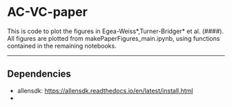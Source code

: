 # AC-VC-paper
This is code to plot the figures in Egea-Weiss*,Turner-Bridger* et al. (####).  
All figures are plotted from makePaperFigures_main.ipynb, using functions contained in the remaining notebooks. 
___

## Dependencies  
- allensdk: https://allensdk.readthedocs.io/en/latest/install.html
- 
